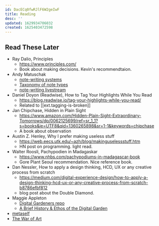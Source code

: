 ```yaml
---
id: DacECq0fwRJlF6W2geIwF
title: Reading
desc: ''
updated: 1629934706032
created: 1625403472598
---
```


## Read These Later

- Ray Dalio, Principles
  - https://www.principles.com/
  - Book about making decisions. Kevin's recommendtaion.
- Andy Matuschak
  - [note-writing systems](https://notes.andymatuschak.org/zhmLXArqiCMDr9Q13ViqN3hh3SmrKzjQxWAr)
  - [Taxonomy of note types](https://notes.andymatuschak.org/z6f6xgGG4NKjkA5NA1kDd46whJh2Gt5rAmfX)
  - [note-writing livestream](https://www.youtube.com/watch?v=DGcs4tyey18)
- Daniel Doyon (Readwise), How to Tag Your Highlights While You Read
  - https://blog.readwise.io/tag-your-highlights-while-you-read/
  - Related to [[ext.tagging-is-broken]]
- Jan Chipchase, Hidden in Plain Sight
  - https://www.amazon.com/Hidden-Plain-Sight-Extraordinary-Tomorrows/dp/0062125699/ref=sr_1_1?s=books&ie=UTF8&qid=1360265898&sr=1-1&keywords=chipchase
  - A book about observation
- Austin Z. Henley, Why I prefer making useless stuff
  - https://web.eecs.utk.edu/~azh/blog/makinguselessstuff.htm
  - HN post on programming. light read.
- Walter Roosli, Pachypodien in Madagaskar
  - https://www.nhbs.com/pachypodiums-in-madagascar-book
  - Gore Plant Seoul recommendation. Nice reference book.
- Dan Nessler, How to apply a design thinking, HCD, UX or any creative process from scratch
  - https://medium.com/digital-experience-design/how-to-apply-a-design-thinking-hcd-ux-or-any-creative-process-from-scratch-b8786efbf812
  - blog post about the Double Diamond.
- Maggie Appleton
  - [Digital Gardeners repo](https://github.com/MaggieAppleton/digital-gardeners)
  - [A Brief History & Ethos of the Digital Garden](https://maggieappleton.com/garden-history)
- [metaself](http://www.metaself.org/index.php)
- [The War of Art](https://www.amazon.com/dp/B007A4SDCG/ref=dp-kindle-redirect?_encoding=UTF8&btkr=1)
